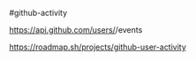 #github-activity <jockimMT>

https://api.github.com/users/<jockimMT>/events

https://roadmap.sh/projects/github-user-activity
